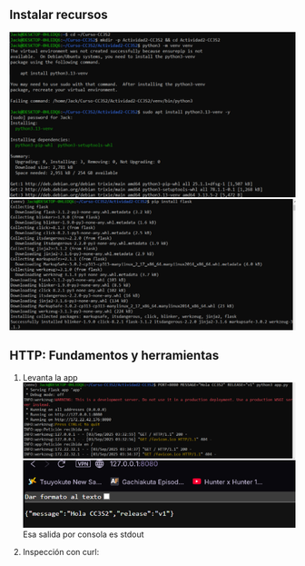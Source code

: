 ## Instalar recursos 
![0.1](imagenes/instalar_recursos_1.PNG)
![0.2](imagenes/instalar_recursos_2.PNG)
## HTTP: Fundamentos y herramientas
1. Levanta la app
![1.1](imagenes/run_app_py_1.PNG)
![1.2](imagenes/run_app_py_2.PNG)
Esa salida por consola es stdout

3. Inspección con curl:

